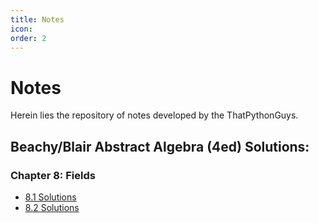 ```yaml
---
title: Notes
icon:
order: 2
---
```


# Notes

Herein lies the repository of notes developed by the ThatPythonGuys.

## Beachy/Blair Abstract Algebra (4ed) Solutions:

### Chapter 8: Fields
- [8.1 Solutions](../assets/pdfposts/Beachy%20Blair%20Solutions%208.1.pdf)
- [8.2 Solutions](../assets/pdfposts/Beachy%20Blair%20Solutions%208.2.pdf)